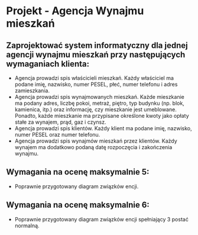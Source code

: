 # Projekt - Agencja Wynajmu mieszkań

## Zaprojektować system informatyczny dla jednej agencji wynajmu mieszkań przy następujących wymaganiach klienta:
- Agencja prowadzi spis właścicieli mieszkań. Każdy właściciel ma podane imię, nazwisko, numer PESEL, płeć, numer telefonu i adres zamieszkania.
- Agencja prowadzi spis wynajmowanych mieszkań. Każde mieszkanie ma podany adres, liczbę pokoi, metraż, piętro, typ budynku (np. blok, kamienica, itp.) oraz informację, czy mieszkanie jest umeblowane. Ponadto, każde mieszkanie ma przypisane określone kwoty jako opłaty stałe za wynajem, prąd, gaz i czynsz.
- Agencja prowadzi spis klientów. Każdy klient ma podane imię, nazwisko, numer PESEL oraz numer telefonu.
- Agencja prowadzi spis wynajmów mieszkań przez klientów. Każdy wynajem ma dodatkowo podaną datę rozpoczęcia i zakończenia wynajmu.
## Wymagania na ocenę maksymalnie 5:
- Poprawnie przygotowany diagram związków encji.
## Wymagania na ocenę maksymalnie 6:
- Poprawnie przygotowany diagram związków encji spełniający 3 postać normalną.
